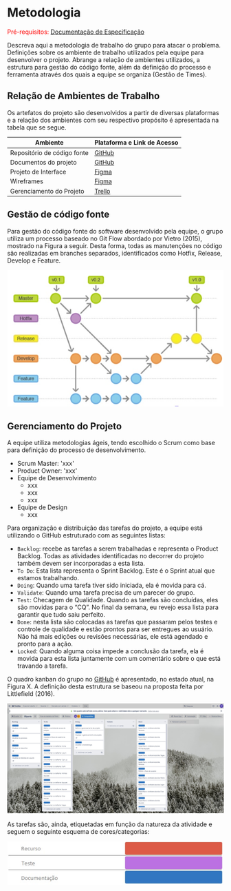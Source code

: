 
# Metodologia

<span style="color:red">Pré-requisitos: <a href="2-Especificação do Projeto.md"> Documentação de Especificação</a></span>

Descreva aqui a metodologia de trabalho do grupo para atacar o problema. Definições sobre os ambiente de trabalho utilizados pela  equipe para desenvolver o projeto. Abrange a relação de ambientes utilizados, a estrutura para gestão do código fonte, além da definição do processo e ferramenta através dos quais a equipe se organiza (Gestão de Times).

## Relação de Ambientes de Trabalho

Os artefatos do projeto são desenvolvidos a partir de diversas plataformas e a relação dos 
ambientes com seu respectivo propósito é apresentada na tabela que se segue.

|Ambiente                         |Plataforma e Link de Acesso                                                                                |
|---------------------------------|-----------------------------------------------------------------------------------------------------------|
|Repositório de código fonte      |[GitHub](https://github.com/ICEI-PUC-Minas-PMV-ADS/pmv-ads-2022-1-e1-proj-web-t4-projetoesports/)          |
|Documentos do projeto            |[GitHub](https://github.com/ICEI-PUC-Minas-PMV-ADS/pmv-ads-2022-1-e1-proj-web-t4-projetoesports/)          |
|Projeto de Interface             |[Figma](https://www.figma.com/file/oozZQHuorZlecy5xe68dPR/Projeto-E-Sports-User-Flow)                      |
|Wireframes                       |[Figma](https://www.figma.com/file/tTFz11ROIuBW1ILmdmAkn5/Projeto-E-Sports-Wireframes)                     |
|Gerenciamento do Projeto         |[Trello](https://trello.com/b/qimVnBUl/esports)                                                            |

## Gestão de código fonte

Para  gestão  do  código  fonte  do  software  desenvolvido  pela  equipe,  o  grupo  utiliza  um 
processo  baseado  no  Git  Flow  abordado  por  Vietro  (2015),  mostrado  na  Figura  a  seguir. 
Desta  forma,  todas  as  manutenções  no  código  são  realizadas  em  branches  separados, 
identificados  como  Hotfix,  Release,  Develop  e  Feature.

![Gestão de código fonte](img/gestao_de_codigo_fonte.jpg)

## Gerenciamento do Projeto

A equipe utiliza metodologias ágeis, tendo escolhido o Scrum como base para definição do 
processo de desenvolvimento.

- Scrum Master: 'xxx'
- Product Owner: 'xxx'
- Equipe de Desenvolvimento
  - xxx
  - xxx
  - xxx
- Equipe de Design
  - xxx

Para  organização  e  distribuição  das  tarefas  do  projeto,  a  equipe  está  utilizando  o  GitHub 
estruturado com as seguintes listas:

- `Backlog`: recebe  as  tarefas  a  serem  trabalhadas  e  representa  o  Product  Backlog. Todas as atividades identificadas no decorrer do projeto também devem ser incorporadas a esta lista.
- `To Do`: Esta  lista  representa  o  Sprint  Backlog.  Este  é  o  Sprint  atual  que  estamos trabalhando.
- `Doing`: Quando uma tarefa tiver sido iniciada, ela é movida para cá.
- `Validate`: Quando uma tarefa precisa de um parecer do grupo.
- `Test`: Checagem de Qualidade. Quando as tarefas são concluídas, eles são movidas para  o  “CQ”.  No  final  da  semana,  eu  revejo  essa  lista  para  garantir  que  tudo  saiu perfeito.
- `Done`: nesta lista são colocadas as tarefas que passaram pelos testes e controle de qualidade  e  estão  prontos  para  ser  entregues  ao  usuário.  Não  há  mais  edições  ou revisões necessárias, ele está agendado e pronto para a ação.
- `Locked`: Quando alguma coisa impede a conclusão da tarefa, ela é movida para esta lista juntamente com um comentário sobre o que está travando a tarefa.

O quadro kanban do grupo no [GitHub](https://github.com/ICEI-PUC-Minas-PMV-ADS/pmv-ads-2022-1-e1-proj-web-t4-projetoesports/projects/1) é apresentado, no estado atual, na Figura X. A definição desta estrutura se baseou na proposta feita por Littlefield (2016).

![Tela do trello](img/trello_quadro.jpg)

As tarefas são, ainda, etiquetadas em função da natureza da atividade e seguem o seguinte esquema de cores/categorias:

![Etiquetas do trello](img/trello_etiquetas.jpg)

